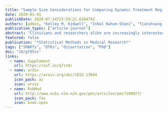 ```yaml
---
title: "Sample Size Considerations for Comparing Dynamic Treatment Regimens in a Sequential Multiple-Assignment Randomized Trial with a Continuous Longitudinal Outcome"
date: 2020-01-01
publishDate: 2020-07-24T23:59:21.628479Z
authors: [admin, "Kelley M. Kidwell", "Inbal Nahum-Shani", "Tianshuang Wu", "James R. McKay", "Daniel Almirall"]
publication_types: ["article-journal"]
abstract: "Clinicians and researchers alike are increasingly interested in how best to personalize interventions. A dynamic treatment regimen is a sequence of prespecified decision rules which can be used to guide the delivery of a sequence of treatments or interventions that is tailored to the changing needs of the individual. The sequential multiple-assignment randomized trial is a research tool which allows for the construction of effective dynamic treatment regimens. We derive easy-to-use formulae for computing the total sample size for three common two-stage sequential multiple-assignment randomized trial designs in which the primary aim is to compare mean end-of-study outcomes for two embedded dynamic treatment regimens which recommend different first-stage treatments. The formulae are derived in the context of a regression model which leverages information from a longitudinal outcome collected over the entire study. We show that the sample size formula for a sequential multiple-assignment randomized trial can be written as the product of the sample size formula for a standard two-arm randomized trial, a deflation factor that accounts for the increased statistical efficiency resulting from a longitudinal analysis, and an inflation factor that accounts for the design of a sequential multiple-assignment randomized trial. The sequential multiple-assignment randomized trial design inflation factor is typically a function of the anticipated probability of response to first-stage treatment. We review modeling and estimation for dynamic treatment regimen effect analyses using a longitudinal outcome from a sequential multiple-assignment randomized trial, as well as the estimation of standard errors. We also present estimators for the covariance matrix for a variety of common working correlation structures. Methods are motivated using the ENGAGE study, a sequential multiple-assignment randomized trial aimed at developing a dynamic treatment regimen for increasing motivation to attend treatments among alcohol- and cocaine-dependent patients."
featured: false
publication: "*Statistical Methods in Medical Research*"
tags: ["SMARTs", "DTRs", "dissertation", "PhD"]
doi: "10/gf85ss"
links:
  - name: Supplement
    url: https://osf.io/q7zv8/
  - name: arXiv
    url: https://arxiv.org/abs/1810.13094
    icon_pack: ai
    icon: arxiv
  - name: PubMed
    url: http://www.ncbi.nlm.nih.gov/pmc/articles/pmc7108977/
    icon_pack: fas
    icon: book-open
---
```

